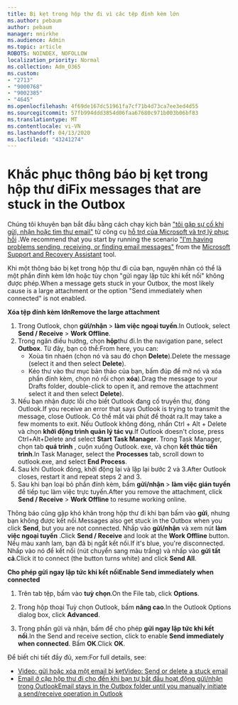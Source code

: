 ```yaml
---
title: Bị kẹt trong hộp thư đi vì các tệp đính kèm lớn
ms.author: pebaum
author: pebaum
manager: mnirkhe
ms.audience: Admin
ms.topic: article
ROBOTS: NOINDEX, NOFOLLOW
localization_priority: Normal
ms.collection: Adm_O365
ms.custom:
- "2713"
- "9000768"
- "9002385"
- "4645"
ms.openlocfilehash: 4f69de167dc51961fa7cf71b4d73ca7ee3ed4d55
ms.sourcegitcommit: 57fb994ddd3854d06faa67680c971b003b06bf83
ms.translationtype: MT
ms.contentlocale: vi-VN
ms.lasthandoff: 04/13/2020
ms.locfileid: "43241274"
---
```

# <a name="fix-messages-that-are-stuck-in-the-outbox"></a><span data-ttu-id="05e06-102">Khắc phục thông báo bị kẹt trong hộp thư đi</span><span class="sxs-lookup"><span data-stu-id="05e06-102">Fix messages that are stuck in the Outbox</span></span>

<span data-ttu-id="05e06-103">Chúng tôi khuyên bạn bắt đầu bằng cách chạy kịch bản ["tôi gặp sự cố khi gửi, nhận hoặc tìm thư email"](https://aka.ms/SaRA-OutlookSendReceive) từ công cụ [hỗ trợ của Microsoft và trợ lý phục hồi](https://diagnostics.office.com/#/) .</span><span class="sxs-lookup"><span data-stu-id="05e06-103">We recommend that you start by running the scenario ["I'm having problems sending, receiving, or finding email messages"](https://aka.ms/SaRA-OutlookSendReceive) from the [Microsoft Support and Recovery Assistant](https://diagnostics.office.com/#/) tool.</span></span>

<span data-ttu-id="05e06-104">Khi một thông báo bị kẹt trong hộp thư đi của bạn, nguyên nhân có thể là một phần đính kèm lớn hoặc tùy chọn "gửi ngay lập tức khi kết nối" không được phép.</span><span class="sxs-lookup"><span data-stu-id="05e06-104">When a message gets stuck in your Outbox, the most likely cause is a large attachment or the option "Send immediately when connected" is not enabled.</span></span>

<span data-ttu-id="05e06-105">**Xóa tệp đính kèm lớn**</span><span class="sxs-lookup"><span data-stu-id="05e06-105">**Remove the large attachment**</span></span>

1. <span data-ttu-id="05e06-106">Trong Outlook, chọn **gửi/nhận** > **làm việc ngoại tuyến**.</span><span class="sxs-lookup"><span data-stu-id="05e06-106">In Outlook, select **Send / Receive** > **Work Offline**.</span></span> 
2. <span data-ttu-id="05e06-107">Trong ngăn điều hướng, chọn **hộp**thư đi.</span><span class="sxs-lookup"><span data-stu-id="05e06-107">In the navigation pane, select **Outbox**.</span></span> <span data-ttu-id="05e06-108">Từ đây, bạn có thể:</span><span class="sxs-lookup"><span data-stu-id="05e06-108">From here, you can:</span></span> 
    - <span data-ttu-id="05e06-109">Xoùa tin nhaén (chọn nó và sau đó chọn **Delete**).</span><span class="sxs-lookup"><span data-stu-id="05e06-109">Delete the message (select it and then select **Delete**).</span></span>
    - <span data-ttu-id="05e06-110">Kéo thư vào thư mục bản thảo của bạn, bấm đúp để mở nó và xóa phần đính kèm, chọn nó rồi chọn **xóa**).</span><span class="sxs-lookup"><span data-stu-id="05e06-110">Drag the message to your Drafts folder, double-click to open it, and remove the attachment select it and then select **Delete**).</span></span>
3. <span data-ttu-id="05e06-111">Nếu bạn nhận được lỗi cho biết Outlook đang cố truyền thư, đóng Outlook.</span><span class="sxs-lookup"><span data-stu-id="05e06-111">If you receive an error that says Outlook is trying to transmit the message, close Outlook.</span></span> <span data-ttu-id="05e06-112">Có thể mất vài phút để thoát ra.</span><span class="sxs-lookup"><span data-stu-id="05e06-112">It may take a few moments to exit.</span></span> <span data-ttu-id="05e06-113">Nếu Outlook không đóng, nhấn Ctrl + Alt + Delete và chọn **khởi động trình quản lý tác vụ**.</span><span class="sxs-lookup"><span data-stu-id="05e06-113">If Outlook doesn't close, press Ctrl+Alt+Delete and select **Start Task Manager**.</span></span> <span data-ttu-id="05e06-114">Trong Task Manager, chọn tab **quá trình** , cuộn xuống Outlook. exe, và chọn **kết thúc tiến trình**.</span><span class="sxs-lookup"><span data-stu-id="05e06-114">In Task Manager, select the **Processes** tab, scroll down to outlook.exe, and select **End Process**.</span></span>
4. <span data-ttu-id="05e06-115">Sau khi Outlook đóng, khởi động lại và lặp lại bước 2 và 3.</span><span class="sxs-lookup"><span data-stu-id="05e06-115">After Outlook closes, restart it and repeat steps 2 and 3.</span></span> 
5. <span data-ttu-id="05e06-116">Sau khi bạn loại bỏ phần đính kèm, bấm **gửi/nhận** > **làm việc gián tuyến** để tiếp tục làm việc trực tuyến.</span><span class="sxs-lookup"><span data-stu-id="05e06-116">After you remove the attachment, click **Send / Receive** > **Work Offline** to resume working online.</span></span> 

<span data-ttu-id="05e06-117">Thông báo cũng gặp khó khăn trong hộp thư đi khi bạn bấm vào **gửi**, nhưng bạn không được kết nối.</span><span class="sxs-lookup"><span data-stu-id="05e06-117">Messages also get stuck in the Outbox when you click **Send**, but you are not connected.</span></span> <span data-ttu-id="05e06-118">Nhấp vào **gửi/nhận** và xem nút **làm việc ngoại tuyến** .</span><span class="sxs-lookup"><span data-stu-id="05e06-118">Click **Send / Receive** and look at the **Work Offline** button.</span></span> <span data-ttu-id="05e06-119">Nếu màu xanh lam, bạn đã bị ngắt kết nối.</span><span class="sxs-lookup"><span data-stu-id="05e06-119">If it's blue, you're disconnected.</span></span> <span data-ttu-id="05e06-120">Nhấp vào nó để kết nối (nút chuyển sang màu trắng) và nhấp vào **gửi tất cả**.</span><span class="sxs-lookup"><span data-stu-id="05e06-120">Click it to connect (the button turns white) and click **Send All**.</span></span>
 
<span data-ttu-id="05e06-121">**Cho phép gửi ngay lập tức khi kết nối**</span><span class="sxs-lookup"><span data-stu-id="05e06-121">**Enable Send immediately when connected**</span></span>
 
1. <span data-ttu-id="05e06-122">Trên tab tệp, bấm vào **tuỳ chọn**.</span><span class="sxs-lookup"><span data-stu-id="05e06-122">On the File tab, click **Options**.</span></span>

2. <span data-ttu-id="05e06-123">Trong hộp thoại Tuỳ chọn Outlook, bấm **nâng cao**.</span><span class="sxs-lookup"><span data-stu-id="05e06-123">In the Outlook Options dialog box, click **Advanced**.</span></span>

3. <span data-ttu-id="05e06-124">Trong phần gửi và nhận, bấm để cho phép **gửi ngay lập tức khi kết nối**.</span><span class="sxs-lookup"><span data-stu-id="05e06-124">In the Send and receive section, click to enable **Send immediately when connected**.</span></span> <span data-ttu-id="05e06-125">Bấm **OK**.</span><span class="sxs-lookup"><span data-stu-id="05e06-125">Click **OK**.</span></span>
 
<span data-ttu-id="05e06-126">Để biết chi tiết đầy đủ, xem:</span><span class="sxs-lookup"><span data-stu-id="05e06-126">For full details, see:</span></span>
- [<span data-ttu-id="05e06-127">Video: gửi hoặc xóa một email bị kẹt</span><span class="sxs-lookup"><span data-stu-id="05e06-127">Video: Send or delete a stuck email</span></span>](https://support.office.com/article/Video-Send-or-delete-an-email-stuck-in-your-outbox-26d5d34a-4e5f-444a-a9e8-44db04a94dec) 
- [<span data-ttu-id="05e06-128">Email ở cặp hộp thư đi cho đến khi bạn tự bắt đầu hoạt động gửi/nhận trong Outlook</span><span class="sxs-lookup"><span data-stu-id="05e06-128">Email stays in the Outbox folder until you manually initiate a send/receive operation in Outlook</span></span>](https://support.microsoft.com/help/2797572/email-stays-in-the-outbox-folder-until-you-manually-initiate-a-send-re)
